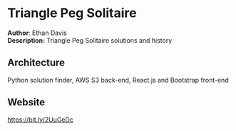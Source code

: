 # Triangle Peg Solitaire
**Author**: Ethan Davis\
**Description:** Triangle Peg Solitaire solutions and history

## Architecture
Python solution finder, AWS S3 back-end, React.js and Bootstrap front-end

## Website
https://bit.ly/2UuGeDc
